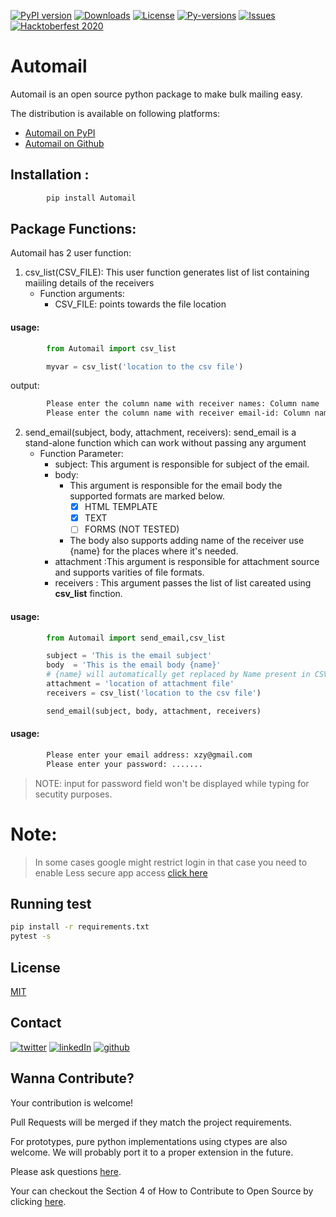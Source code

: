 [![PyPI version](https://badge.fury.io/py/Automail.svg)](https://badge.fury.io/py/Automail)
[![Downloads](https://img.shields.io/pypi/dm/Automail)](https://pypistats.org/packages/automail)
[![License](https://img.shields.io/pypi/l/Automail)](https://github.com/Preetam2114/Automail/blob/master/LICENSE.txt)
[![Py-versions](https://img.shields.io/pypi/pyversions/Automail)](https://pypi.org/project/Automail)
[![Issues](https://img.shields.io/github/issues/Preetam2114/Automail)](https://github.com/Preetam2114/Automail/issues)
[![Hacktoberfest 2020](https://img.shields.io/github/hacktoberfest/2020/badges/shields?label=hacktoberfest%202020)](https://github.com/Preetam2114/Automail/issues?q=is%3Aopen+is%3Aissue+label%3Ahacktoberfest)

# Automail


Automail is an open source python package to make bulk mailing easy.

The distribution is available on following platforms:
* [Automail on PyPI](https://pypi.org/project/Automail)
* [Automail on Github](https://github.com/Preetam2114/Automail)

## Installation :

```bash
		pip install Automail
```


## Package Functions:

Automail has 2 user function:
1. csv_list(CSV_FILE): This user function generates list of list
		containing maiiling details of the receivers
   - Function arguments:
     - CSV_FILE: points towards the file location
#### usage:	 
```py
		from Automail import csv_list

		myvar = csv_list('location to the csv file')

```
output:
```bash
		Please enter the column name with receiver names: Column name
		Please enter the column name with receiver email-id: Column name
```
2. send_email(subject, body, attachment, receivers): send_email is a stand-alone function 
						which can work without passing any argument	
   - Function Parameter:
     - subject: This argument is responsible for subject of the email.
     - body: 
       - This argument is responsible for the email body the supported formats are marked below.
         - [x] HTML TEMPLATE
         - [x] TEXT
         - [ ] FORMS (NOT TESTED)
       - The body also supports adding name of the receiver use {name} for the places where it's needed.
     - attachment :This argument is responsible for attachment source and supports varities of file formats.
     - receivers : This argument passes the list of list careated using __csv_list__ finction.

#### usage:
```py
		from Automail import send_email,csv_list

		subject = 'This is the email subject'
		body  = 'This is the email body {name}'
		# {name} will automatically get replaced by Name present in CSV file
		attachment = 'location of attachment file'
		receivers = csv_list('location to the csv file')

		send_email(subject, body, attachment, receivers)
```
#### usage:
```bash
		Please enter your email address: xzy@gmail.com
		Please enter your password: .......
```
>NOTE: input for password field won't be displayed while typing for secutity purposes.

# Note:
> In some cases google might restrict login in that case you need to enable Less secure app access [click here](https://myaccount.google.com/lesssecureapps)

## Running test

```bash
pip install -r requirements.txt
pytest -s
```

## License
[MIT](https://choosealicense.com/licenses/mit/)

## Contact
[![twitter][1.1]][1]
[![linkedIn][2.1]][2]
[![github][3.1]][3]

[1.1]: https://www.iconfinder.com/icons/104461/download/png/64
[2.1]: https://www.iconfinder.com/icons/107159/download/png/64
[3.1]: https://www.iconfinder.com/icons/394187/download/png/64

[1]: https://twitter.com/pvr_rane
[2]: https://www.linkedin.com/in/preetam-rane-4b0524165/
[3]: https://github.com/Preetam2114

## Wanna Contribute?

Your contribution is welcome!

Pull Requests will be merged if they match the project requirements.

For prototypes, pure python implementations using ctypes are also welcome.
We will probably port it to a proper extension in the future.

Please ask questions [here](https://github.com/Preetam2114/Automail/issues).

Your can checkout the Section 4 of How to Contribute to Open Source by clicking [here](http://opensource.guide/how-to-contribute).

